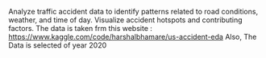 Analyze traffic accident data to identify patterns related to road conditions, weather, and time of day. Visualize accident hotspots and contributing factors.
The data is taken frm this website : https://www.kaggle.com/code/harshalbhamare/us-accident-eda
Also, The Data is selected of year 2020
